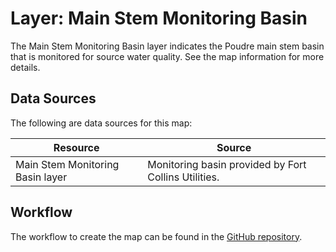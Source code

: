 # Layer: Main Stem Monitoring Basin #

The Main Stem Monitoring Basin layer indicates the Poudre main stem basin that
is monitored for source water quality.
See the map information for more details.

## Data Sources ##

The following are data sources for this map:

| **Resource** | **Source** |
| -- | -- |
| Main Stem Monitoring Basin layer | Monitoring basin provided by Fort Collins Utilities. |

## Workflow ##

The workflow to create the map can be found in the [GitHub repository](https://github.com/OpenWaterFoundation/owf-infomapper-co-clear/tree/master/workflow/BasinEntities/WaterQuality-Monitoring).
